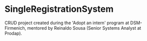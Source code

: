 # SingleRegistrationSystem
CRUD project created during the 'Adopt an intern' program at DSM-Firmenich, mentored by Reinaldo Sousa (Senior Systems Analyst at Prodap).
